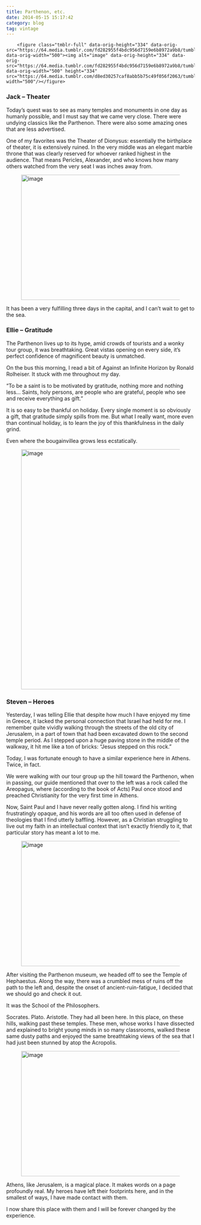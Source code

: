 ```yaml
---
title: Parthenon, etc.
date: 2014-05-15 15:17:42
category: blog
tag: vintage
---
```

        <figure class="tmblr-full" data-orig-height="334" data-orig-src="https://64.media.tumblr.com/fd282955f4bdc956d7159e6b8972a9b8/tumblr_inline_n5mqv2NMGy1qgdtwd.jpg" data-orig-width="500"><img alt="image" data-orig-height="334" data-orig-src="https://64.media.tumblr.com/fd282955f4bdc956d7159e6b8972a9b8/tumblr_inline_n5mqv2NMGy1qgdtwd.jpg" data-orig-width="500" height="334" src="https://64.media.tumblr.com/d8ed30257caf8abb5b75c49f056f2063/tumblr_inline_pk1dmmmk001qgdtwd_500.jpg" width="500"/></figure>

  
  

### Jack – Theater

Today’s quest was to see as many temples and monuments in one day as humanly possible, and I must say that we came very close. There were undying classics like the Parthenon. There were also some amazing ones that are less advertised.

One of my favorites was the Theater of Dionysus: essentially the birthplace of theater, it is extensively ruined. In the very middle was an elegant marble throne that was clearly reserved for whoever ranked highest in the audience. That means Pericles, Alexander, and who knows how many others watched from the very seat I was inches away from.

<figure class="tmblr-full" data-orig-height="334" data-orig-src="https://64.media.tumblr.com/0bd12703bb7f3410e7480adb410a8080/tumblr_inline_n5mqvjvGrb1qgdtwd.jpg" data-orig-width="500"><img alt="image" data-orig-height="334" data-orig-src="https://64.media.tumblr.com/0bd12703bb7f3410e7480adb410a8080/tumblr_inline_n5mqvjvGrb1qgdtwd.jpg" data-orig-width="500" height="334" src="https://64.media.tumblr.com/33d85cbc8e65f36eb19ffaf5ca8852f8/tumblr_inline_pk1dmmOGMe1qgdtwd_500.jpg" width="500"/></figure>

It has been a very fulfilling three days in the capital, and I can’t wait to get to the sea.

  
  

### Ellie – Gratitude

The Parthenon lives up to its hype, amid crowds of tourists and a wonky tour group, it was breathtaking. Great vistas opening on every side, it’s perfect confidence of magnificent beauty is unmatched.

On the bus this morning, I read a bit of Against an Infinite Horizon by Ronald Rolheiser. It stuck with me throughout my day.

“To be a saint is to be motivated by gratitude, nothing more and nothing less… Saints, holy persons, are people who are grateful, people who see and receive everything as gift.”

It is so easy to be thankful on holiday. Every single moment is so obviously a gift, that gratitude simply spills from me. But what I really want, more even than continual holiday, is to learn the joy of this thankfulness in the daily grind.

Even where the bougainvillea grows less ecstatically.

<figure class="tmblr-full" data-orig-height="640" data-orig-src="https://64.media.tumblr.com/5f1cb58697df52ead4f7c637272e6f74/tumblr_inline_n5mquaK55G1qgdtwd.jpg" data-orig-width="427"><img alt="image" data-orig-height="640" data-orig-src="https://64.media.tumblr.com/5f1cb58697df52ead4f7c637272e6f74/tumblr_inline_n5mquaK55G1qgdtwd.jpg" data-orig-width="427" height="640" src="https://64.media.tumblr.com/5f1cb58697df52ead4f7c637272e6f74/tumblr_inline_pk1dmnh2DU1qgdtwd_500.jpg" width="427"/></figure>

  
  

### Steven – Heroes

Yesterday, I was telling Ellie that despite how much I have enjoyed my time in Greece, it lacked the personal connection that Israel had held for me. I remember quite vividly walking through the streets of the old city of Jerusalem, in a part of town that had been excavated down to the second temple period. As I stepped upon a huge paving stone in the middle of the walkway, it hit me like a ton of bricks: “Jesus stepped on this rock.”

Today, I was fortunate enough to have a similar experience here in Athens. Twice, in fact.

We were walking with our tour group up the hill toward the Parthenon, when in passing, our guide mentioned that over to the left was a rock called the Areopagus, where (according to the book of Acts) Paul once stood and preached Christianity for the very first time in Athens.

Now, Saint Paul and I have never really gotten along. I find his writing frustratingly opaque, and his words are all too often used in defense of theologies that I find utterly baffling. However, as a Christian struggling to live out my faith in an intellectual context that isn’t exactly friendly to it, that particular story has meant a lot to me.

<figure class="tmblr-full" data-orig-height="334" data-orig-src="https://64.media.tumblr.com/0f191321c4dddd1dab94f8d2c71a962c/tumblr_inline_n5mqwdgQoK1qgdtwd.jpg" data-orig-width="500"><img alt="image" data-orig-height="334" data-orig-src="https://64.media.tumblr.com/0f191321c4dddd1dab94f8d2c71a962c/tumblr_inline_n5mqwdgQoK1qgdtwd.jpg" data-orig-width="500" height="334" src="https://64.media.tumblr.com/c500d1eea4729ae4cd97451d19d3982f/tumblr_inline_pk1dmnTZzK1qgdtwd_500.jpg" width="500"/></figure>

After visiting the Parthenon museum, we headed off to see the Temple of Hephaestus. Along the way, there was a crumbled mess of ruins off the path to the left and, despite the onset of ancient-ruin-fatigue, I decided that we should go and check it out.

It was the School of the Philosophers.

Socrates. Plato. Aristotle. They had all been here. In this place, on these hills, walking past these temples. These men, whose works I have dissected and explained to bright young minds in so many classrooms, walked these same dusty paths and enjoyed the same breathtaking views of the sea that I had just been stunned by atop the Acropolis.

<figure class="tmblr-full" data-orig-height="334" data-orig-src="https://64.media.tumblr.com/da7ba5c847b4a5921328ce03fc13d560/tumblr_inline_n5mqwxscr11qgdtwd.jpg" data-orig-width="500"><img alt="image" data-orig-height="334" data-orig-src="https://64.media.tumblr.com/da7ba5c847b4a5921328ce03fc13d560/tumblr_inline_n5mqwxscr11qgdtwd.jpg" data-orig-width="500" height="334" src="https://64.media.tumblr.com/66612f7773a2757b007a618bf8afa0b8/tumblr_inline_pk1dmn3EAA1qgdtwd_500.jpg" width="500"/></figure>

Athens, like Jerusalem, is a magical place. It makes words on a page profoundly real. My heroes have left their footprints here, and in the smallest of ways, I have made contact with them.

I now share this place with them and I will be forever changed by the experience.